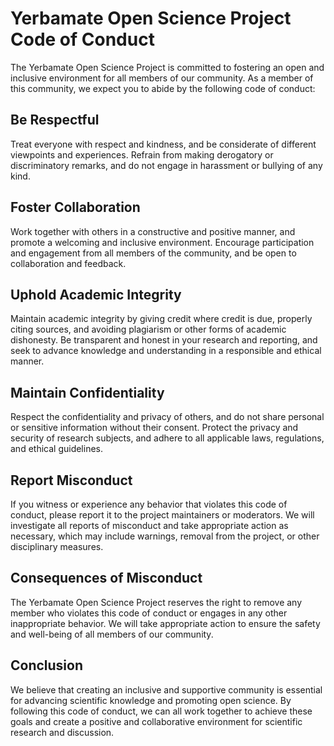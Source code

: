 # Yerbamate Open Science Project Code of Conduct

The Yerbamate Open Science Project is committed to fostering an open and inclusive environment for all members of our community. As a member of this community, we expect you to abide by the following code of conduct:
## Be Respectful
Treat everyone with respect and kindness, and be considerate of different viewpoints and experiences. Refrain from making derogatory or discriminatory remarks, and do not engage in harassment or bullying of any kind.
## Foster Collaboration
Work together with others in a constructive and positive manner, and promote a welcoming and inclusive environment. Encourage participation and engagement from all members of the community, and be open to collaboration and feedback.
## Uphold Academic Integrity
Maintain academic integrity by giving credit where credit is due, properly citing sources, and avoiding plagiarism or other forms of academic dishonesty. Be transparent and honest in your research and reporting, and seek to advance knowledge and understanding in a responsible and ethical manner.
## Maintain Confidentiality
Respect the confidentiality and privacy of others, and do not share personal or sensitive information without their consent. Protect the privacy and security of research subjects, and adhere to all applicable laws, regulations, and ethical guidelines.
## Report Misconduct
If you witness or experience any behavior that violates this code of conduct, please report it to the project maintainers or moderators. We will investigate all reports of misconduct and take appropriate action as necessary, which may include warnings, removal from the project, or other disciplinary measures.
## Consequences of Misconduct
The Yerbamate Open Science Project reserves the right to remove any member who violates this code of conduct or engages in any other inappropriate behavior. We will take appropriate action to ensure the safety and well-being of all members of our community.
## Conclusion
We believe that creating an inclusive and supportive community is essential for advancing scientific knowledge and promoting open science. By following this code of conduct, we can all work together to achieve these goals and create a positive and collaborative environment for scientific research and discussion.
